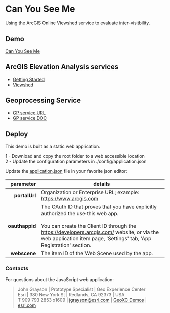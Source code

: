 # Can You See Me
Using the ArcGIS Online Viewshed service to evaluate inter-visitbility.

## Demo
[Can You See Me](https://geoxc-apps2.bd.esri.com/Visibility/CanYouSeeMe_Viewshed/index.html)

## ArcGIS Elevation Analysis services
* [Getting Started](https://developers.arcgis.com/rest/elevation/api-reference/get-started-with-elevation-services.htm)
* [Viewshed](https://developers.arcgis.com/rest/elevation/api-reference/viewshed.htm)

## Geoprocessing Service
* [GP service URL](https://elevation.arcgis.com/arcgis/rest/services/Tools/Elevation/GPServer/Viewshed)
* [GP service DOC](https://elevation.arcgis.com/arcgis/rest/directories/arcgisoutput/Tools/Elevation_GPServer/Tools_Elevation/Viewshed.htm)


## Deploy

This demo is built as a static web application.

1 - Download and copy the root folder to a web accessible location\
2 - Update the configuration parameters in ./config/application.json

Update the [application.json](https://github.com/jgrayson-apl/CanYouSeeMe_Viewshed/blob/master/config/application.json) file in your favorite json editor:

|                  parameter | details                                                                                                                                                                                                                                                      |
|---------------------------:|--------------------------------------------------------------------------------------------------------------------------------------------------------------------------------------------------------------------------------------------------------------|
|              **portalUrl** | Organization or Enterprise URL; example: https://www.arcgis.com                                                                                                                                                                                              |
|             **oauthappid** | The OAuth ID that proves that you have explicitly authorized the use this web app.<br><br>You can create the Client ID through the https://developers.arcgis.com/ website, or via the web application item page, 'Settings' tab, 'App Registration' section. |
|               **webscene** | The item ID of the Web Scene used by the app.                                                                                                                                                                                                                |


### Contacts
For questions about the JavaScript web application:
> John Grayson | Prototype Specialist | Geo Experience Center\
> Esri | 380 New York St | Redlands, CA 92373 | USA\
> T 909 793 2853 x1609 | [jgrayson@esri.com](mailto:jgrayson@esri.com?subject=Can%20You%20See%20Me&body=Hi%20John,%0A%20%20I%20have%20a%20quesiton%20about%20the%Can%20You%20See%20Me%20demo.) | [GeoXC Demos](https://www.esriurl.com/GeoXCDemos) | [esri.com](https://www.esri.com)
